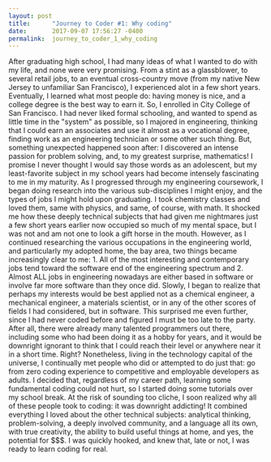 ```yaml
---
layout: post
title:      "Journey to Coder #1: Why coding"
date:       2017-09-07 17:56:27 -0400
permalink:  journey_to_coder_1_why_coding
---
```



   After graduating high school, I had many ideas of what I wanted to do with my life, and none were very promising. From a stint as a glassblower, to several retail jobs, to an eventual cross-country move (from my native New Jersey to unfamiliar San Francisco), I experienced alot in a few short years. Eventually, I learned what most people do: having money is nice, and a college degree is the best way to earn it. So, I enrolled in City College of San Francisco. I had never liked formal schooling, and wanted to spend as little time in the "system" as possible, so I majored in engineering, thinking that I could earn an associates and use it almost as a vocational degree, finding work as an engineering technician or some other such thing. But, something unexpected happened soon after: I discovered an intense passion for problem solving, and, to my greatest surprise, mathematics! I promise I never thought I would say those words as an adolescent, but my least-favorite subject in my school years had become intensely fascinating to me in my maturity. As I progressed through my engineering coursework, I began doing research into the various sub-disciplines I might enjoy, and the types of jobs I might hold upon graduating. 
	I took chemistry classes and loved them, same with physics, and same, of course, with math. It shocked me how these deeply technical subjects that had given me nightmares just a few short years earlier now occupied so much of my mental space, but I was not and am not one to look a gift horse in the mouth. However, as I continued researching the various occupations in the engineering world, and particularly my adopted home, the bay area, two things became increasingly clear to me: 1. All of the most interesting and contemporary jobs tend toward the software end of the engineering spectrum and 2. Almost ALL jobs in engineering nowadays are either based in software or involve far more software than they once did. Slowly, I began to realize that perhaps my interests would be best applied not as a chemical engineer, a mechanical engineer, a materials scientist, or in any of the other scores of fields I had considered, but in software. This surprised me even further, since I had never coded before and figured I must be too late to the party. After all, there were already many talented programmers out there, including some who had been doing it as a hobby for years, and it would be downright ignorant to think that I could reach their level or anywhere near it in a short time. Right? 
	Nonetheless, living in the technology capital of the universe, I continually met people who did or attempted to do just that: go from zero coding experience to competitive and employable developers as adults. I decided that, regardless of my career path, learning some fundamental coding could not hurt, so I started doing some tutorials over my school break. At the risk of sounding too cliche, I soon realized why all of these people took to coding: it was downright addicting! It combined everything I loved about the other technical subjects: analytical thinking, problem-solving, a deeply involved community, and a language all its own, with true creativity, the ability to build useful things at home, and yes, the potential for $$$. I was quickly hooked, and knew that, late or not, I was ready to learn coding for real.
